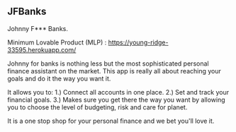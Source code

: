 ## JFBanks

Johnny F*** Banks.

Minimum Lovable Product (MLP) : https://young-ridge-33595.herokuapp.com/

Johnny for banks is nothing less but the most sophisticated personal finance assistant on the market. This app is really all about reaching your goals and do it the way you want it. 

It allows you to:
1.) Connect all accounts in one place.
2.) Set and track your financial goals.
3.) Makes sure you get there the way you want by allowing you to choose the level of budgeting, risk and care for planet.

It is a one stop shop for your personal finance and we bet you'll love it.
